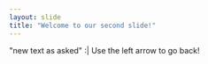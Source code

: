 ```yaml
---
layout: slide
title: "Welcome to our second slide!"
---
```

"new text as asked" :|
Use the left arrow to go back!
